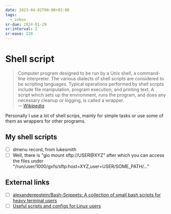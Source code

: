 ```yaml
---
date: 2023-04-02T00:00+03:00
tags:
  - inbox
sr-due: 2024-01-29
sr-interval: 2
sr-ease: 228
---
```


# Shell script

> Computer program designed to be run by a Unix shell, a command-line
> interpreter. The various dialects of shell scripts are considered to be
> scripting languages. Typical operations performed by shell scripts include
> file manipulation, program execution, and printing text. A script which sets
> up the environment, runs the program, and does any necessary cleanup or
> logging, is called a wrapper.\
> — <cite>[Wikipedia](https://en.wikipedia.org/wiki/Shell_script)</cite>

Personally I use a lot of shell scrips, mainly for simple tasks or use some of
them as wrappers for other programs.

## My shell scripts

- [ ] dmenu record, from lukesmith
- [ ] Well, there is "gio mount sftp://USER@XYZ" after which you can access the
      files under "/run/user/1000/gvfs/sftp:host=XYZ,user=USER/SOME_PATH/…"

## External links

- [ ] [alexanderepstein/Bash-Snippets: A collection of small bash scripts for heavy terminal users](https://github.com/alexanderepstein/Bash-Snippets)
- [ ] [Useful scripts and configs for Linux users](https://github.com/dmi3/bin)
